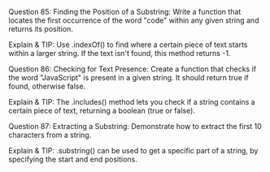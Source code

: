 Question 85: Finding the Position of a Substring: Write a function that locates the first occurrence of the word "code" within any given string and returns its position.

Explain & TIP: Use .indexOf() to find where a certain piece of text starts within a larger string. If the text isn't found, this method returns -1.


Question 86: Checking for Text Presence: Create a function that checks if the word "JavaScript" is present in a given string. It should return true if found, otherwise false.

Explain & TIP: The .includes() method lets you check if a string contains a certain piece of text, returning a boolean (true or false).


Question 87: Extracting a Substring: Demonstrate how to extract the first 10 characters from a string.

Explain & TIP: .substring() can be used to get a specific part of a string, by specifying the start and end positions.
